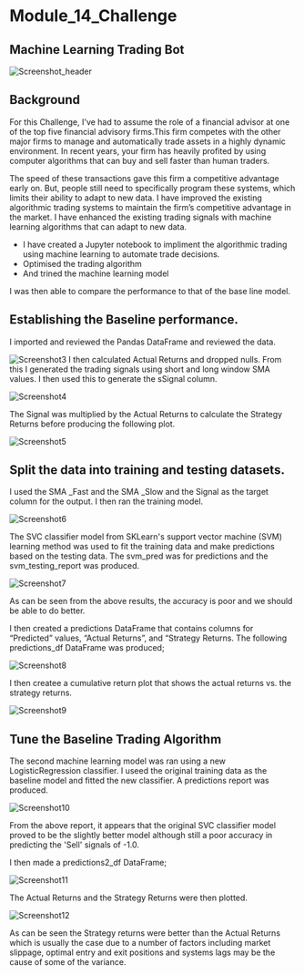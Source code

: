 # Module_14_Challenge
## Machine Learning Trading Bot
![Screenshot_header](./Screenshots/Screenshot2.png)
## Background
For this Challenge, I've had to assume the role of a financial advisor at one of the top five financial advisory firms.This firm competes with the other major firms to manage and automatically trade assets in a highly dynamic environment. In recent years, your firm has heavily profited by using computer algorithms that can buy and sell faster than human traders.

The speed of these transactions gave this firm a competitive advantage early on. But, people still need to specifically program these systems, which limits their ability to adapt to new data. I have improved the existing algorithmic trading systems to maintain the firm’s competitive advantage in the market. I have enhanced the existing trading signals with machine learning algorithms that can adapt to new data.

- I have created a Jupyter notebook to impliment the algorithmic trading using machine learning to automate trade decisions.
- Optimised the trading algorithm
- And trined the machine learning model

I was then able to compare the performance to that of the base line model.

## Establishing the Baseline performance.
I imported and reviewed the Pandas DataFrame and reviewed the data.

![Screenshot3](./Screenshots/Screenshot3.png)
I then calculated Actual Returns and dropped nulls. From this I generated the trading signals using short and long window SMA values. I then used this to generate the sSignal column.

![Screenshot4](./Screenshots/Screenshot4.png)

The Signal was multiplied by the Actual Returns to calculate the Strategy Returns before producing the following plot.

![Screenshot5](./Screenshots/Screenshot5.png)

## Split the data into training and testing datasets.
I used the SMA _Fast and the SMA _Slow and the Signal as the target column for the output. I then ran the training model.

![Screenshot6](./Screenshots/Screenshot6.png)

The SVC classifier model from SKLearn's support vector machine (SVM) learning method was used to fit the training data and make predictions based on the testing data.
The svm_pred was for predictions and the svm_testing_report was produced.

![Screenshot7](./Screenshots/Screenshot7.png)

As can be seen from the above results, the accuracy is poor and we should be able to do better.

I then created a predictions DataFrame that contains columns for “Predicted” values, “Actual Returns”, and “Strategy Returns.
The following predictions_df DataFrame was produced;

![Screenshot8](./Screenshots/Screenshot8.png)

I then createe a cumulative return plot that shows the actual returns vs. the strategy returns. 

![Screenshot9](./Screenshots/Screenshot9.png)

## Tune the Baseline Trading Algorithm

The second machine learning model was ran using a new LogisticRegression classifier. I useed the original training data as the baseline model and fitted the new classifier. A predictions report was produced.

![Screenshot10](./Screenshots/Screenshot10.png)

From the above report, it appears that the original SVC classifier model proved to be the slightly better model although still a poor accuracy in predicting the 'Sell' signals of -1.0.

I then made a predictions2_df DataFrame;

![Screenshot11](./Screenshots/Screenshot11.png)

The Actual Returns and the Strategy Returns were then plotted.

![Screenshot12](./Screenshots/Screenshot12.png)

As can be seen the Strategy returns were better than the Actual Returns which is usually the case due to a number of factors including market slippage, optimal entry and exit positions and systems lags may be the cause of some of the variance.